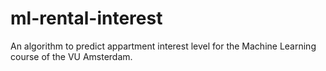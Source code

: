 # ml-rental-interest
An algorithm to predict appartment interest level for the Machine Learning course of the VU Amsterdam. 

